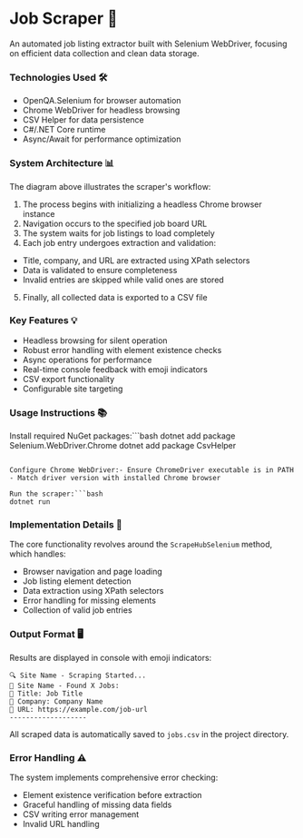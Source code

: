 #  Job Scraper 🎯

An automated job listing extractor built with Selenium WebDriver, focusing on efficient data collection and clean data storage.

###  Technologies Used 🛠️

- OpenQA.Selenium for browser automation
- Chrome WebDriver for headless browsing
- CSV Helper for data persistence
- C#/.NET Core runtime
- Async/Await for performance optimization

###  System Architecture 📊

The diagram above illustrates the scraper's workflow:

1. The process begins with initializing a headless Chrome browser instance
2. Navigation occurs to the specified job board URL
3. The system waits for job listings to load completely
4. Each job entry undergoes extraction and validation:
  - Title, company, and URL are extracted using XPath selectors
  - Data is validated to ensure completeness
  - Invalid entries are skipped while valid ones are stored


5. Finally, all collected data is exported to a CSV file

###  Key Features 💡

- Headless browsing for silent operation
- Robust error handling with element existence checks
- Async operations for performance
- Real-time console feedback with emoji indicators
- CSV export functionality
- Configurable site targeting

###  Usage Instructions 📚

Install required NuGet packages:```bash
dotnet add package Selenium.WebDriver.Chrome
dotnet add package CsvHelper
```

Configure Chrome WebDriver:- Ensure ChromeDriver executable is in PATH
- Match driver version with installed Chrome browser

Run the scraper:```bash
dotnet run
```

###  Implementation Details 📝

The core functionality revolves around the `ScrapeHubSelenium` method, which handles:

- Browser navigation and page loading
- Job listing element detection
- Data extraction using XPath selectors
- Error handling for missing elements
- Collection of valid job entries

###  Output Format 🖥️

Results are displayed in console with emoji indicators:

```
🔍 Site Name - Scraping Started...
📝 Site Name - Found X Jobs:
📌 Title: Job Title
🏢 Company: Company Name
🔗 URL: https://example.com/job-url
-------------------
```

All scraped data is automatically saved to `jobs.csv` in the project directory.

###  Error Handling ⚠️

The system implements comprehensive error checking:

- Element existence verification before extraction
- Graceful handling of missing data fields
- CSV writing error management
- Invalid URL handling
